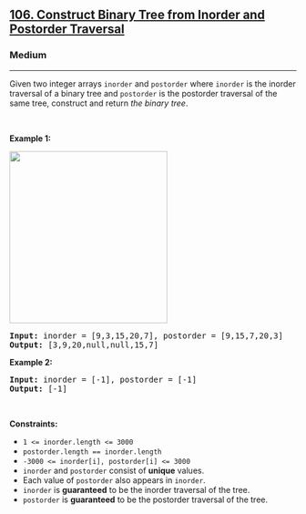 <h2><a href="https://leetcode.com/problems/construct-binary-tree-from-inorder-and-postorder-traversal/">106. Construct Binary Tree from Inorder and Postorder Traversal</a></h2><h3>Medium</h3><hr><div style="user-select: auto;"><p style="user-select: auto;">Given two integer arrays <code style="user-select: auto;">inorder</code> and <code style="user-select: auto;">postorder</code> where <code style="user-select: auto;">inorder</code> is the inorder traversal of a binary tree and <code style="user-select: auto;">postorder</code> is the postorder traversal of the same tree, construct and return <em style="user-select: auto;">the binary tree</em>.</p>

<p style="user-select: auto;">&nbsp;</p>
<p style="user-select: auto;"><strong style="user-select: auto;">Example 1:</strong></p>
<img alt="" src="https://assets.leetcode.com/uploads/2021/02/19/tree.jpg" style="width: 277px; height: 302px; user-select: auto;">
<pre style="position: relative; user-select: auto;"><strong style="user-select: auto;">Input:</strong> inorder = [9,3,15,20,7], postorder = [9,15,7,20,3]
<strong style="user-select: auto;">Output:</strong> [3,9,20,null,null,15,7]
<div class="open_grepper_editor" title="Edit &amp; Save To Grepper" style="user-select: auto;"></div></pre>

<p style="user-select: auto;"><strong style="user-select: auto;">Example 2:</strong></p>

<pre style="position: relative; user-select: auto;"><strong style="user-select: auto;">Input:</strong> inorder = [-1], postorder = [-1]
<strong style="user-select: auto;">Output:</strong> [-1]
<div class="open_grepper_editor" title="Edit &amp; Save To Grepper" style="user-select: auto;"></div></pre>

<p style="user-select: auto;">&nbsp;</p>
<p style="user-select: auto;"><strong style="user-select: auto;">Constraints:</strong></p>

<ul style="user-select: auto;">
	<li style="user-select: auto;"><code style="user-select: auto;">1 &lt;= inorder.length &lt;= 3000</code></li>
	<li style="user-select: auto;"><code style="user-select: auto;">postorder.length == inorder.length</code></li>
	<li style="user-select: auto;"><code style="user-select: auto;">-3000 &lt;= inorder[i], postorder[i] &lt;= 3000</code></li>
	<li style="user-select: auto;"><code style="user-select: auto;">inorder</code> and <code style="user-select: auto;">postorder</code> consist of <strong style="user-select: auto;">unique</strong> values.</li>
	<li style="user-select: auto;">Each value of <code style="user-select: auto;">postorder</code> also appears in <code style="user-select: auto;">inorder</code>.</li>
	<li style="user-select: auto;"><code style="user-select: auto;">inorder</code> is <strong style="user-select: auto;">guaranteed</strong> to be the inorder traversal of the tree.</li>
	<li style="user-select: auto;"><code style="user-select: auto;">postorder</code> is <strong style="user-select: auto;">guaranteed</strong> to be the postorder traversal of the tree.</li>
</ul>
</div>